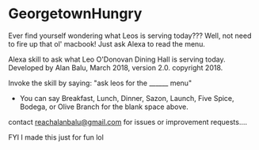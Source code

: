 # GeorgetownHungry

Ever find yourself wondering what Leos is serving today??? Well, not need to fire up that ol' macbook! Just ask Alexa to read the menu.

Alexa skill to ask what Leo O'Donovan Dining Hall is serving today. Developed by Alan Balu, March 2018, version 2.0. copyright 2018.

Invoke the skill by saying:   "ask leos for the ______ menu"
   - You can say Breakfast, Lunch, Dinner, Sazon, Launch, Five Spice, Bodega, or Olive Branch for the blank space above.
  
contact reachalanbalu@gmail.com for issues or improvement requests....

FYI I made this just for fun lol

